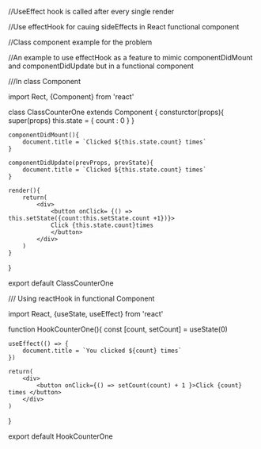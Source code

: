//UseEffect hook is called after every single render

//Use effectHook for cauing sideEffects in React functional component

//Class component example for the problem

//An example to use effectHook as a feature to mimic componentDidMount and componentDidUpdate but in a functional component


///In class Component

import Rect, {Component} from 'react'

class ClassCounterOne extends Component {
    consturctor(props){
        super(props)
        this.state = {
            count : 0
        }
    }

    componentDidMount(){
        document.title = `Clicked ${this.state.count} times`
    }

    componentDidUpdate(prevProps, prevState){
        document.title = `Clicked ${this.state.count} times`
    }

    render(){
        return(
            <div>
                <button onClick= {() => this.setState({count:this.setState.count +1})}>
                Click {this.state.count}times
                </button>
            </div>
        )
    }
}

export default ClassCounterOne


/// Using reactHook in functional Component


import React, {useState, useEffect} from 'react'

function HookCounterOne(){
    const [count, setCount] = useState(0)

    useEffect(() => {
        document.title = `You clicked ${count} times`
    })

    return(
        <div>
            <button onClick={() => setCount(count) + 1 }>Click {count} times </button>
        </div>
    )
}

export default HookCounterOne